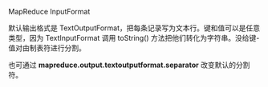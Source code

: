 MapReduce InputFormat

默认输出格式是 TextOutputFormat，把每条记录写为文本行。键和值可以是任意类型，因为 TextInputFormat 调用 toString() 方法把他们转化为字符串。没给键-值对由制表符进行分割。

也可通过 **mapreduce.output.textoutputformat.separator** 改变默认的分割符。

 